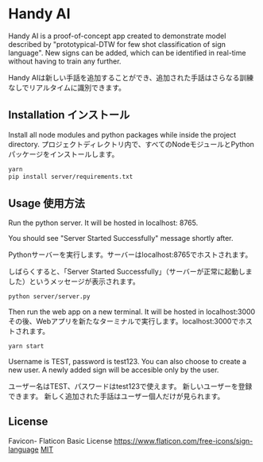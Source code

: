 # Handy AI

Handy AI is a proof-of-concept app created to demonstrate model described by "prototypical-DTW for few shot classification of sign language". New signs can be added, which can be identified in real-time without having to train any further.

Handy AIは新しい手話を追加することができ、追加された手話はさらなる訓練なしでリアルタイムに識別できます。
## Installation  インストール

Install all node modules and python packages while inside the project directory.
プロジェクトディレクトリ内で、すべてのNodeモジュールとPythonパッケージをインストールします。
```bash
yarn
pip install server/requirements.txt
```

## Usage 使用方法
Run the python server. It will be hosted in localhost: 8765.

You should see "Server Started Successfully" message shortly after.

Pythonサーバーを実行します。サーバーはlocalhost:8765でホストされます。

しばらくすると、「Server Started Successfully」（サーバーが正常に起動しました）というメッセージが表示されます。
```bash
python server/server.py
```
Then run the web app on a new terminal. It will be hosted in localhost:3000
その後、Webアプリを新たなターミナルで実行します。localhost:3000でホストされます。

```bash
yarn start
```
Username is TEST, password is test123.
You can also choose to create a new user. 
A newly added sign will be accesible only by the user.

ユーザー名はTEST、パスワードはtest123で使えます。
新しいユーザーを登録できます。
新しく追加された手話はユーザー個人だけが見られます。

## License
Favicon- Flaticon Basic License https://www.flaticon.com/free-icons/sign-language
[MIT](https://choosealicense.com/licenses/mit/)